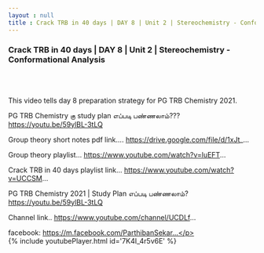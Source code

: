 ```yaml
---
layout : null
title : Crack TRB in 40 days | DAY 8 | Unit 2 | Stereochemistry - Conformational Analysis
---
```

<h3>Crack TRB in 40 days | DAY 8 | Unit 2 | Stereochemistry - Conformational Analysis</h3><br>
<br><p>This video tells day 8 preparation strategy for PG TRB Chemistry 2021.

PG TRB Chemistry கு study plan எப்படி பண்ணலாம்??? 
https://youtu.be/59ylBL-3tLQ

Group theory short notes pdf link....
https://drive.google.com/file/d/1xJt_...

Group theory playlist...
https://www.youtube.com/watch?v=luEFT...

Crack TRB in 40 days playlist link...
https://www.youtube.com/watch?v=UCCSM...

PG TRB Chemistry 2021 | Study Plan எப்படி பண்ணலாம்?
https://youtu.be/59ylBL-3tLQ

Channel link..
https://www.youtube.com/channel/UCDLf...

facebook: https://m.facebook.com/ParthibanSekar...</p><br>
{% include youtubePlayer.html id='7K4I_4r5v6E' %}<br>